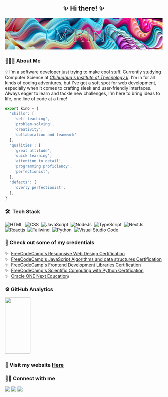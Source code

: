 <h2 align="center">✨ Hi there! ✨ </h2>

![I'm Kino](GitHubBanner.jpg)

### 👨🏻‍💻  About Me
💡  I'm a software developer just trying to make cool stuff. Currently studying Computer Science at *[Chihuahua's Institute of Thecnology II](http://www.chihuahua2.tecnm.mx)*. I'm in for all kinds of coding adventures, but I've got a soft spot for web development, especially when it comes to crafting sleek and user-friendly interfaces. Always eager to learn and tackle new challenges, I'm here to bring ideas to life, one line of code at a time!

``` js
export kino = {
  'skills': [
    'self-teaching',
    'problem-solving',
    'creativity',
    'collaboration and teamwork'
  ],
  'qualities': [
    'great attitude',
    'quick learning',
    'attention to detail',
    'programming proficiency',
    'perfectionist',
  ],
  'defects': [
    'overly perfectionist',
  ],
}

```
  
### 🛠 &nbsp;Tech Stack

![HTML](https://img.shields.io/badge/-HTML-09070f?style=flat&logo=HTML5&logoColor=ffffff)&nbsp;
![CSS](https://img.shields.io/badge/-CSS-09070f?style=flat&logo=css3&logoColor=ffffff)&nbsp;
![JavaScript](https://img.shields.io/badge/-JavaScript-09070f?style=flat&logo=javascript&logoColor=ffffff)&nbsp;
![NodeJs](https://img.shields.io/badge/-NodeJs-09070f?style=flat&logo=Node.js&logoColor=ffffff)&nbsp;
![TypeScript](https://img.shields.io/badge/-TypeScript-09070f?style=flat&logo=typescript&logoColor=ffffff)&nbsp;
![NextJs](https://img.shields.io/badge/-NextJs-09070f?style=flat&logo=next.js&logoColor=ffffff)&nbsp;
![Reactjs](https://img.shields.io/badge/-Reactjs-09070f?style=flat&logo=react&logoColor=ffffff)&nbsp;
![Tailwind](https://img.shields.io/badge/-Tailwind-09070f?style=flat&logo=tailwindcss&logoColor=ffffff)&nbsp;
![Python](https://img.shields.io/badge/-Python-09070f?style=flat&logo=python&logoColor=ffffff)&nbsp;
![Visual Studio Code](https://img.shields.io/badge/-Visual%20Studio%20Code-09070f?style=flat&logo=visual-studio-code&logoColor=ffffff)&nbsp;

<!--![Java](https://img.shields.io/badge/-Java-09070f?style=flat&logo=java&logoColor=ffffff)&nbsp; <-- Java simple icon does not exist-->

### 📜  Check out some of my credentials
✨ &nbsp;[FreeCodeCamp's Responsive Web Design Certification](https://www.freecodecamp.org/certification/andresprza/responsive-web-design)\
✨ &nbsp;[FreeCodeCamp's JavaScript Algorithms and data structures Certification](https://www.freecodecamp.org/certification/andresprza/javascript-algorithms-and-data-structures)\
✨ &nbsp;[FreeCodeCamp's Frontend Development Libraries Certification](https://www.freecodecamp.org/certification/andresprza/front-end-development-libraries)\
✨ &nbsp;[FreeCodeCamp's Scientific Computing with Python Certification](https://www.freecodecamp.org/certification/andresprza/scientific-computing-with-python-v7)\
✨ &nbsp;[Oracle ONE Next Education]([https://www.freecodecamp.org/certification/andresprza/front-end-development-libraries](https://app.aluracursos.com/program/certificate/b9146c2e-a581-45ac-a333-ca7f09b245e7))\


### ⚙️  GitHub Analytics
<p>
<a href="https://github.com/xskino">
  <img width="40%" height="180em" src="https://github-readme-stats-eight-theta.vercel.app/api/top-langs/?username=xskino&layout=compact&langs_count=8&theme=algolia"/>
</a>
</p>

### 🌠  Visit my website [Here](https://hello-kino.vercel.app)

### 🤝🏻  Connect with me
<p>
<a href="https://linkedin.com/in/andresprza"><img src="https://img.shields.io/badge/-andresprza-0077B5?style=flat&logo=Linkedin&logoColor=white"/></a>
<a href="https://twitter.com/andresprza"><img src="https://img.shields.io/badge/-@andresprza-1DA1F2?style=flat&logo=Twitter&logoColor=white"/></a>
<a href="mailto:andresprza@gmail.com"><img src="https://img.shields.io/badge/-andresprza@gmail.com-D14836?style=flat&logo=Gmail&logoColor=white"/></a>
</p>
